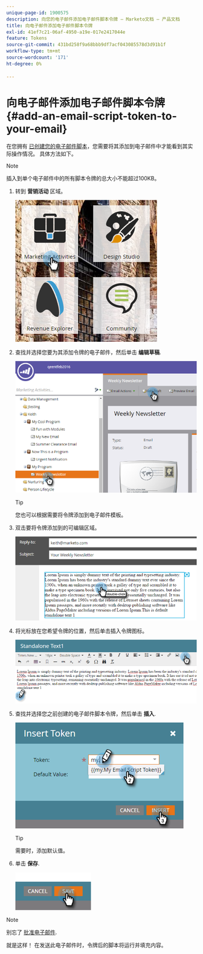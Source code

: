 ```yaml
---
unique-page-id: 1900575
description: 向您的电子邮件添加电子邮件脚本令牌 — Marketo文档 — 产品文档
title: 向电子邮件添加电子邮件脚本令牌
exl-id: 41ef7c21-06af-4950-a19e-017e2417044e
feature: Tokens
source-git-commit: 431bd258f9a68bbb9df7acf043085578d3d91b1f
workflow-type: tm+mt
source-wordcount: '171'
ht-degree: 0%

---
```


# 向电子邮件添加电子邮件脚本令牌 {#add-an-email-script-token-to-your-email}

在您拥有 [已创建您的电子邮件脚本](/help/marketo/product-docs/email-marketing/general/using-tokens/create-an-email-script-token.md)，您需要将其添加到电子邮件中才能看到其实际操作情况。 具体方法如下。

>[!NOTE]
>
>插入到单个电子邮件中的所有脚本令牌的总大小不能超过100KB。

1. 转到 **营销活动** 区域。

   ![](assets/one-2.png)

1. 查找并选择您要为其添加令牌的电子邮件，然后单击 **编辑草稿**.

   ![](assets/two-2.png)

   >[!TIP]
   >
   >您也可以根据需要将令牌添加到电子邮件模板。

1. 双击要将令牌添加到的可编辑区域。

   ![](assets/three-2.png)

1. 将光标放在您希望令牌的位置，然后单击插入令牌图标。

   ![](assets/four-2.png)

1. 查找并选择您之前创建的电子邮件脚本令牌，然后单击 **插入**.

   ![](assets/five-1.png)

   >[!TIP]
   >
   >需要时，添加默认值。

1. 单击 **保存**.

   ![](assets/six.png)

>[!NOTE]
>
>别忘了 [批准电子邮件](/help/marketo/product-docs/email-marketing/general/creating-an-email/approve-an-email.md).

就是这样！ 在发送此电子邮件时，令牌后的脚本将运行并填充内容。

